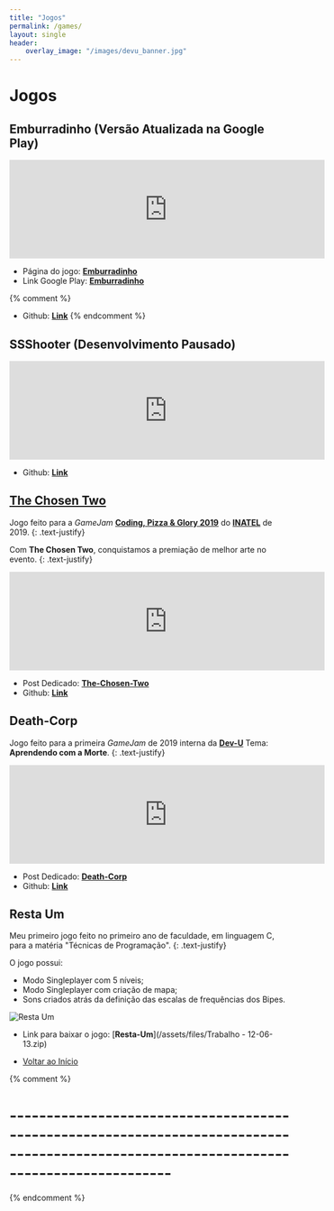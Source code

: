 ```yaml
---
title: "Jogos"
permalink: /games/
layout: single
header:
    overlay_image: "/images/devu_banner.jpg"
---
```


# Jogos

## **Emburradinho (Versão Atualizada na Google Play)**

<html>
    <div class="resp-container">
        <iframe class="resp-iframe" frameborder="0" src="https://itch.io/embed/438116?border_width=5" width="560" height="175">
        </iframe>
    </div>
</html>

- Página do jogo: [**Emburradinho**](emburradinho/)
- Link Google Play: [**Emburradinho**](https://play.google.com/store/apps/details?id=com.hugouchoasborges.emburradinho&hl=pt)

{% comment %}
- Github: [**Link**](https://github.com/HugoUchoasBorges/emburradinho)
{% endcomment %}

## **SSShooter** (Desenvolvimento Pausado)

<html>
    <div class="resp-container">
        <iframe class="resp-iframe" frameborder="0" src="https://itch.io/embed/432147?border_width=5" width="560" height="175">
        </iframe>
    </div>
</html>

- Github: [**Link**](https://github.com/HugoUchoasBorges/space-spelling-shooter)

## [The Chosen Two](/the-chosen-two/)

Jogo feito para a *GameJam* [**Coding, Pizza & Glory 2019**](https://www.inatel.br/hackathongames/) do [**INATEL**](https://www.inatel.br/) de 2019.
{: .text-justify}

Com **The Chosen Two**, conquistamos a premiação de melhor arte no evento.
{: .text-justify}


<html>
    <div class="resp-container">
        <iframe class="resp-iframe" frameborder="0" src="https://itch.io/embed/425358?border_width=5" width="560" height="175">
        </iframe>
    </div>
</html>


- Post Dedicado: [**The-Chosen-Two**](/the-chosen-two/)
- Github: [**Link**](https://github.com/HugoUchoasBorges/the-chosen-two)

## **Death-Corp**

Jogo feito para a primeira *GameJam* de 2019 interna da [**Dev-U**](https://www.facebook.com/DevUnifei/)
Tema: **Aprendendo com a Morte**.
{: .text-justify}


<html>
    <div class="resp-container">
        <iframe class="resp-iframe" frameborder="0" src="https://itch.io/embed/399043?border_width=5" width="560" height="175">
        </iframe>
    </div>
</html>

- Post Dedicado: [**Death-Corp**](/death-corp/)
- Github: [**Link**](https://github.com/HugoUchoasBorges/death_corp)

## **Resta Um**

Meu primeiro jogo feito no primeiro ano de faculdade, em linguagem C, para a matéria "Técnicas de Programação".
{: .text-justify}

O jogo possui:
* Modo Singleplayer com 5 níveis;
* Modo Singleplayer com criação de mapa;
* Sons criados atrás da definição das escalas de frequências dos Bipes.

<img src="{{ site.url }}{{ site.baseurl }}/images/about/restaum.jpg" alt="Resta Um">

* Link para baixar o jogo: [**Resta-Um**](/assets/files/Trabalho - 12-06-13.zip)

* <A href="#jogos">Voltar ao Início</A>

{% comment %}
 # ---------------------------------------------------------------------------------------------------------------------------------------- #
{% endcomment %}
